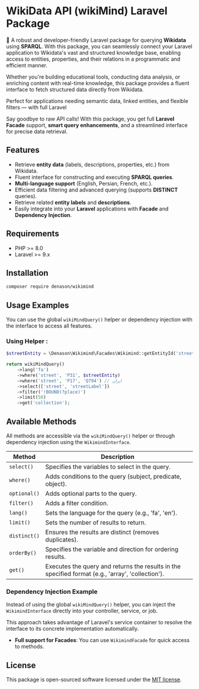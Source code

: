 # WikiData API (wikiMind) Laravel Package

🧠
A robust and developer-friendly Laravel package for querying **Wikidata** using **SPARQL**. With this package, you can seamlessly connect your Laravel application to Wikidata's vast and structured knowledge base, enabling access to entities, properties, and their relations in a programmatic and efficient manner.

Whether you're building educational tools, conducting data analysis, or enriching content with real-time knowledge, this package provides a fluent interface to fetch structured data directly from Wikidata.

Perfect for applications needing semantic data, linked entities, and flexible filters — with full Laravel

Say goodbye to raw API calls! With this package, you get full **Laravel Facade** support, **smart query enhancements**, and a streamlined interface for precise data retrieval.

## Features

* Retrieve **entity data** (labels, descriptions, properties, etc.) from Wikidata.
* Fluent interface for constructing and executing **SPARQL queries**.
* **Multi-language support** (English, Persian, French, etc.).
* Efficient data filtering and advanced querying (supports **DISTINCT** queries).
* Retrieve related **entity labels** and **descriptions**.
* Easily integrate into your **Laravel** applications with **Facade** and **Dependency Injection**.

## Requirements

* PHP >= 8.0
* Laravel >= 9.x

## Installation

```bash
composer require denason/wikimind
```

## Usage Examples

You can use the global `wikiMindQuery()` helper or dependency injection with the interface to access all features.


### Using Helper : 

```php
$streetEntity = \Denason\Wikimind\Facades\Wikimind::getEntityId('street'); // Q79007

return wikiMindQuery()
    ->lang('fa')
    ->where('street', 'P31', $streetEntity)
    ->where('street', 'P17', 'Q794') // ایران
    ->select(['street', 'streetLabel'])
    ->filter('!BOUND(?place)')
    ->limit(50)
    ->get('collection');
```

## Available Methods

All methods are accessible via the `wikiMindQuery()` helper or through dependency injection using the `WikimindInterface`.

| Method       | Description                                                                                       |
| ------------ | ------------------------------------------------------------------------------------------------- |
| `select()`   | Specifies the variables to select in the query.                                                   |
| `where()`    | Adds conditions to the query (subject, predicate, object).                                        |
| `optional()` | Adds optional parts to the query.                                                                 |
| `filter()`   | Adds a filter condition.                                                                          |
| `lang()`     | Sets the language for the query (e.g., 'fa', 'en').                                               |
| `limit()`    | Sets the number of results to return.                                                             |
| `distinct()` | Ensures the results are distinct (removes duplicates).                                            |
| `orderBy()`  | Specifies the variable and direction for ordering results.                                        |
| `get()`      | Executes the query and returns the results in the specified format (e.g., 'array', 'collection'). |

### Dependency Injection Example

Instead of using the global `wikiMindQuery()` helper, you can inject the `WikimindInterface` directly into your controller, service, or job.


This approach takes advantage of Laravel's service container to resolve the interface to its concrete implementation automatically.

* **Full support for Facades**: You can use `WikimindFacade` for quick access to methods.

## License

This package is open-sourced software licensed under the [MIT license](LICENSE).
